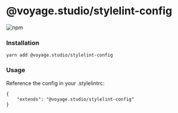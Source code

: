# @voyage.studio/stylelint-config

![npm](https://img.shields.io/npm/v/@voyage.studio/stylelint-config.svg)

### Installation

```
yarn add @voyage.studio/stylelint-config
```

### Usage

Reference the config in your .stylelintrc:

```
{
    "extends": "@voyage.studio/stylelint-config"
}
```